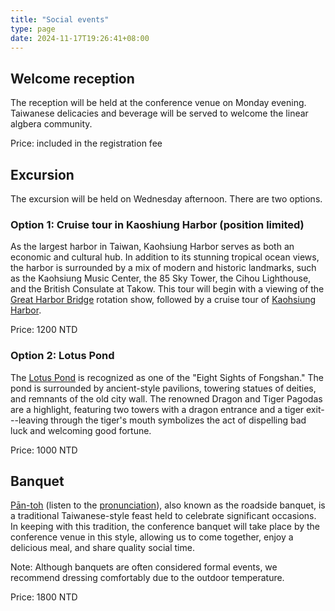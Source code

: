 ```yaml
---
title: "Social events"
type: page
date: 2024-11-17T19:26:41+08:00
---
```


## Welcome reception

The reception will be held at the conference venue on Monday evening.  
Taiwanese delicacies and beverage will be served to welcome the linear algbera 
community.

Price: included in the registration fee

## Excursion

The excursion will be held on Wednesday afternoon.  There are two options.

### Option 1: Cruise tour in Kaoshiung Harbor (position limited)

As the largest harbor in Taiwan, Kaohsiung Harbor serves as both an economic 
and cultural hub. In addition to its stunning tropical ocean views, the harbor 
is surrounded by a mix of modern and historic landmarks, such as the Kaohsiung 
Music Center, the 85 Sky Tower, the Cihou Lighthouse, and the British Consulate 
at Takow. This tour will begin with a viewing of the 
[Great Harbor Bridge](https://khh.travel/en/attractions/detail/1186) 
rotation show, followed by a cruise tour of 
[Kaohsiung Harbor](https://khh.travel/en/attractions/detail/399).

Price: 1200 NTD

<!-- https://khh.travel/en/traffic/local-transport -->

### Option 2: Lotus Pond

The [Lotus Pond](https://khh.travel/en/attractions/detail/491) 
is recognized as one of the "Eight Sights of Fongshan." The pond is surrounded 
by ancient-style pavilions, towering statues of deities, and remnants of the 
old city wall. The renowned Dragon and Tiger Pagodas are a highlight, featuring 
two towers with a dragon entrance and a tiger exit---leaving through the 
tiger's mouth symbolizes the act of dispelling bad luck and welcoming good 
fortune.

Price: 1000 NTD

## Banquet

[Pān-toh](https://www.taiwan-panorama.com/en/Articles/Details?Guid=dcb073fe-153c-4bd9-a111-36d1827f6815&CatId=10&postname=Banquet%20Time%21-P%C4%81n-toh%20Culture%20in%20Taiwan) 
(listen to the 
[pronunciation](https://sutian.moe.edu.tw/zh-hant/su/11971/)), also known as 
the roadside banquet, is a traditional Taiwanese-style feast held to celebrate 
significant occasions. In keeping with this tradition, the conference banquet 
will take place by the conference venue in this style, 
allowing us to come together, enjoy a delicious meal, 
and share quality social time.

Note: Although banquets are often considered formal events, we recommend 
dressing comfortably due to the outdoor temperature.

Price: 1800 NTD